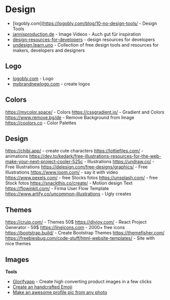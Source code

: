 # Design

- [logobly.com](https://logobly.com/blog/10-no-design-tools/ - Design Tools
- [jannisproduction.de](https://jannisproduction.de/) - Image Videos - Auch gut für inspiration
- [design-resources-for-developers](https://github.com/bradtraversy/design-resources-for-developers) - design resources for developers
- [undesign.learn.uno](https://undesign.learn.uno/) - Collection of free design tools and resources for makers, developers and designers


## Logo
- [logobly.com](https://logobly.com/)  - Logo
- [mybrandnewlogo.com](https://mybrandnewlogo.com/) - create logos

## Colors
https://mycolor.space/ - Colors
https://cssgradient.io/ - Gradient and Colors
https://www.remove.bg/de - Remove Background from Image
https://coolors.co - Color Palettes

## Design
https://chibi.app/ - create cute characters
https://lottiefiles.com/ - animations
https://dev.to/kedark/free-illustrations-resources-for-the-web-make-your-next-project-cooler-525c - Illustrations
https://undraw.co/ - Free Illustrations
https://delesign.com/free-designs/graphics/ - Free Illustrations
https://www.loom.com/ - say it with video
https://www.pexels.com/ - free Stocks fotos
https://unsplash.com/ - free Stock fotos
https://snackthis.co/create/ - Motion design Text
https://flowinkit.com/ - Firma User Flow Template
https://www.artify.co/uncommon-illustrations - Ugly creates


## Themes
https://cruip.com/ - Themes 50$
https://divjoy.com/ - React Project Generator - 59$
https://lineicons.com - 2000+ free icons
https://bootstrap.build/ - Create Bootstrap Themes
https://themefisher.com/ 
https://freebiesbug.com/code-stuff/html-website-templates/ - Site with nice themes

## Images


**Tools**
- [Glorifyapp](https://www.glorifyapp.com) - Create high converting product images in a few clicks
- [Create an handcrafted Emoji](https://www.mymoji.co/)
- [Make an awesome profile pic from any photo](https://pfpmaker.com)
